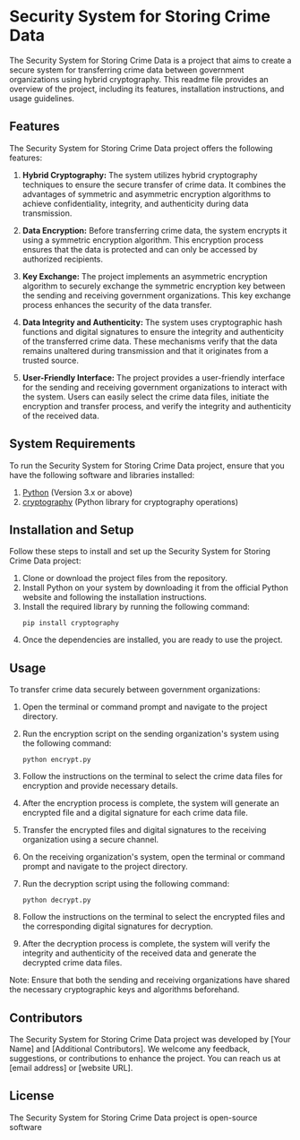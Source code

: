 # Security System for Storing Crime Data

The Security System for Storing Crime Data is a project that aims to create a secure system for transferring crime data between government organizations using hybrid cryptography. This readme file provides an overview of the project, including its features, installation instructions, and usage guidelines.

## Features

The Security System for Storing Crime Data project offers the following features:

1. **Hybrid Cryptography:** The system utilizes hybrid cryptography techniques to ensure the secure transfer of crime data. It combines the advantages of symmetric and asymmetric encryption algorithms to achieve confidentiality, integrity, and authenticity during data transmission.

2. **Data Encryption:** Before transferring crime data, the system encrypts it using a symmetric encryption algorithm. This encryption process ensures that the data is protected and can only be accessed by authorized recipients.

3. **Key Exchange:** The project implements an asymmetric encryption algorithm to securely exchange the symmetric encryption key between the sending and receiving government organizations. This key exchange process enhances the security of the data transfer.

4. **Data Integrity and Authenticity:** The system uses cryptographic hash functions and digital signatures to ensure the integrity and authenticity of the transferred crime data. These mechanisms verify that the data remains unaltered during transmission and that it originates from a trusted source.

5. **User-Friendly Interface:** The project provides a user-friendly interface for the sending and receiving government organizations to interact with the system. Users can easily select the crime data files, initiate the encryption and transfer process, and verify the integrity and authenticity of the received data.

## System Requirements

To run the Security System for Storing Crime Data project, ensure that you have the following software and libraries installed:

1. [Python](https://www.python.org/downloads/) (Version 3.x or above)
2. [cryptography](https://pypi.org/project/cryptography/) (Python library for cryptography operations)

## Installation and Setup

Follow these steps to install and set up the Security System for Storing Crime Data project:

1. Clone or download the project files from the repository.
2. Install Python on your system by downloading it from the official Python website and following the installation instructions.
3. Install the required library by running the following command:
   ```
   pip install cryptography
   ```
4. Once the dependencies are installed, you are ready to use the project.

## Usage

To transfer crime data securely between government organizations:

1. Open the terminal or command prompt and navigate to the project directory.
2. Run the encryption script on the sending organization's system using the following command:
   ```
   python encrypt.py
   ```
3. Follow the instructions on the terminal to select the crime data files for encryption and provide necessary details.
4. After the encryption process is complete, the system will generate an encrypted file and a digital signature for each crime data file.

5. Transfer the encrypted files and digital signatures to the receiving organization using a secure channel.

6. On the receiving organization's system, open the terminal or command prompt and navigate to the project directory.
7. Run the decryption script using the following command:
   ```
   python decrypt.py
   ```
8. Follow the instructions on the terminal to select the encrypted files and the corresponding digital signatures for decryption.
9. After the decryption process is complete, the system will verify the integrity and authenticity of the received data and generate the decrypted crime data files.

Note: Ensure that both the sending and receiving organizations have shared the necessary cryptographic keys and algorithms beforehand.

## Contributors

The Security System for Storing Crime Data project was developed by [Your Name] and [Additional Contributors]. We welcome any feedback, suggestions, or contributions to enhance the project. You can reach us at [email address] or [website URL].

## License

The Security System for Storing Crime Data project is open-source software
